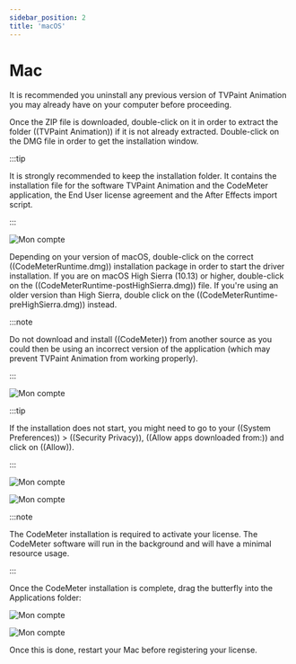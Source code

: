 ```yaml
---
sidebar_position: 2
title: 'macOS'
---
```


# Mac

It is recommended you uninstall any previous version of TVPaint Animation you may already have on your computer before proceeding.

Once the ZIP file is downloaded, double-click on it in order to extract the folder ((TVPaint Animation)) if it is not already extracted.
Double-click on the DMG file in order to get the installation window.

:::tip

It is strongly recommended to keep the installation folder. It contains the installation file for the software TVPaint Animation and the CodeMeter application, the End User license agreement and the After Effects import script.

:::

![Mon compte](/img/en/download-install/install/macos/install-window-driver.png)

Depending on your version of macOS, double-click on the correct ((CodeMeterRuntime.dmg))  installation package in order to start the driver installation. If you are on macOS High Sierra (10.13) or higher, double-click on the ((CodeMeterRuntime-postHighSierra.dmg)) file. If you're using an older version than High Sierra, double click on the ((CodeMeterRuntime-preHighSierra.dmg)) instead.

:::note

Do not download and install ((CodeMeter)) from another source as you could then be using an incorrect version of the application (which may prevent TVPaint Animation from working properly).

:::

![Mon compte](/img/en/download-install/install/macos/driver-install.png)

:::tip

If the installation does not start, you might need to go to your ((System Preferences)) > ((Security Privacy)), ((Allow apps downloaded from:)) and click on ((Allow)).

:::

![Mon compte](/img/en/download-install/install/macos/driver-agree.png)

![Mon compte](/img/en/download-install/install/macos/driver-install-type.png)

:::note

The CodeMeter installation is required to activate your license. The CodeMeter software will run in the background and will have a minimal resource usage.

:::

Once the CodeMeter installation is complete, drag the butterfly into the Applications folder:

![Mon compte](/img/en/download-install/install/macos/install-window-drag.png)

![Mon compte](/img/en/download-install/install/macos/applications.png)

Once this is done, restart your Mac before registering your license.